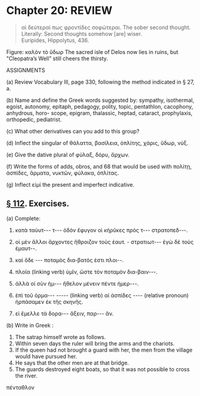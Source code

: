 # Chapter 20: REVIEW
>  αἱ δεύτεραί πως φροντίδες σοφώτεραι. <quote xml:lang="eng">The sober second thought. <quote xml:lang="eng">Literally: Second thoughts somehow [are] wiser.<br/> <bibl>Euripides, Hippolytus, 436.</bibl>

<head>Figure: καλὸν τὸ ὕδωρ
The sacred isle of Delos now lies
in ruins, but "Cleopatra’s Well” still
cheers the thirsty.</head>



<div type="textpart" subtype="para" n="111">


ASSIGNMENTS

(a) Review Vocabulary III, page 330, following the
method indicated in § 27, a.

(b) Name and define the
Greek words suggested by:
sympathy, isothermal, egoist,
autonomy, epitaph, pedagogy,
polity, topic, pentathlon, cacophony, anhydrous, horo-
scope, epigram, thalassic,
heptad, cataract, prophylaxis, orthopedic, pediatrist.


(c) What other derivatives can you add to this
group?

(d) Inflect the singular of
θάλαττα, βασίλεια, ὁπλίτης,
χάρις, ὕδωρ, νύξ.

(e) Give the dative plural of φύλαξ, δόρυ, ἄρχων.

<pb n="63"/>

(f) Write the forms of adds, obros, and 68 that would
be used with πολίτῃ, ἀσπίδες, ἅρματα, νυκτῶν, φύλακα,
ὁπλίτας.

(g) Inflect εἰμί the present and imperfect indicative.

## [§ 112](#para112). Exercises.




(a) Complete:


1. κατὰ ταὺυτ--- τ--- ὁδὸν ἔφυγον οἱ κήρῦκες πρὸς τ--- στρατοπεδ---. 

2. οἱ μὲν ἄλλοι ἄρχοντες ἤθροιζον τοὺς ἑαυτ. - στρατιωτ--- ἐγὼ δὲ τοὺς ἐμαυτ--. 
3. καὶ ὅδε --- ποταμὸς δια-βατός ἐστι πλοι--. 
4. πλοῖα (linking verb) ὑμῖν, ὥστε τὸν ποταμὸν δια-βαιν---. 
5. ἀλλὰ οἱ σὺν ἡμ--- ἤθελον μένειν πέντε ἡμερ---. 
6. ἐπὶ τοῦ ὁρμα--- ----- (linking verb) αἱ ἀσπίδες ---- (relative pronoun) ἡρπάσαμεν ἐκ τῆς σκηνῆς. 
7. εἰ ἔμελλε τὰ δορα--- ἄξειν, παρ--- ἄν.

(b) Write in Greek :

1. The satrap himself wrote as follows. 
2. Within seven days the ruler will bring the arms and the chariots. 
3. If the queen had not brought a guard with her, the men from the village would have pursued her. 
4. He says that the other men are at that bridge. 
5. The guards destroyed eight boats, so that it was not possible to cross the river.

πένταθλον

<pb n="64"/>





